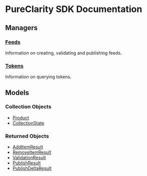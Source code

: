 # PureClarity SDK Documentation

## Managers

### [Feeds](managers/feed-manager)

Information on creating, validating and publishing feeds.


### [Tokens](managers/query-token-manager)

Information on querying tokens.

## Models


### Collection Objects

* [Product](models/product)
* [CollectionState](models/collection-state)

### Returned Objects

* [AddItemResult](models/add-item-result)
* [RemoveItemResult](models/remove-item-result)
* [ValidationResult](models/validation-result)
* [PublishResult](models/publish-result)
* [PublishDeltaResult](models/publish-delta-result)